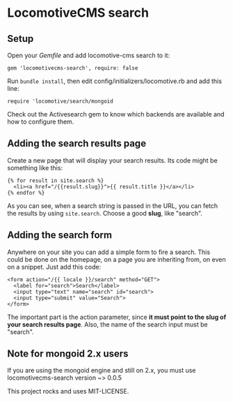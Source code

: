 # LocomotiveCMS search

## Setup

Open your _Gemfile_ and add locomotive-cms search to it:

    gem 'locomotivecms-search', require: false

Run `bundle install`, then edit config/initializers/locomotive.rb and add this line:

    require 'locomotive/search/mongoid

Check out the Activesearch gem to know which backends are available and how to configure them.

## Adding the search results page

Create a new page that will display your search results. Its code might be something like this:

    {% for result in site.search %}
      <li><a href="/{{result.slug}}">{{ result.title }}</a></li>
    {% endfor %}

As you can see, when a search string is passed in the URL, you can fetch the results by using `site.search`.
Choose a good __slug__, like "search".

## Adding the search form

Anywhere on your site you can add a simple form to fire a search. This could be done on the homepage, on a page you are inheriting from, on even on a snippet.
Just add this code:

    <form action="/{{ locale }}/search" method="GET">
      <label for="search">Search</label>
      <input type="text" name="search" id="search">
      <input type="submit" value="Search">
    </form>

The important part is the action parameter, since __it must point to the slug of your search results page__.
Also, the name of the search input must be "search".

## Note for mongoid 2.x users

If you are using the mongoid engine and still on 2.x, you must use locomotivecms-search version ~> 0.0.5

This project rocks and uses MIT-LICENSE.